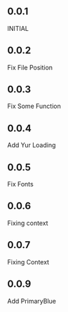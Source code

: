 ## 0.0.1
INITIAL
## 0.0.2
Fix File Position
## 0.0.3
Fix Some Function
## 0.0.4
Add Yur Loading
## 0.0.5
Fix Fonts
## 0.0.6
Fixing context
## 0.0.7
Fixing Context
## 0.0.9
Add PrimaryBlue

